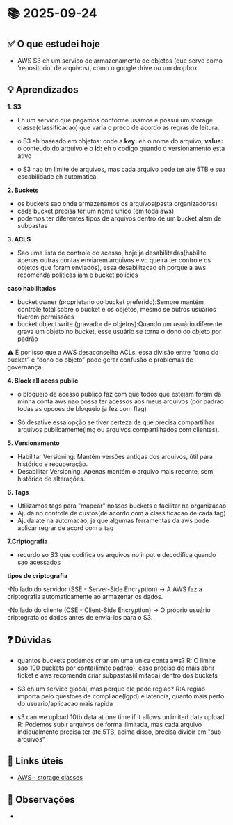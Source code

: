 # 📚 2025-09-24

## ✅ O que estudei hoje

- AWS S3 eh um servico de armazenamento de objetos (que serve como 'repositorio' de arquivos), como o google drive ou um dropbox.

## 💡 Aprendizados

**1. S3**

- Eh um servico que pagamos conforme usamos e possui um storage classe(classificacao) que varia o preco de acordo as regras de leitura.

- o S3 eh baseado em objetos: onde a **key:** eh o nome do arquivo, **value:** o conteudo do arquivo e o **id:** eh o codigo quando o versionamento esta ativo

- o S3 nao tm limite de arquivos, mas cada arquivo pode ter ate 5TB e sua escabilidade eh automatica.

**2. Buckets**

- os buckets sao onde armazenamos os arquivos(pasta organizadoras)
- cada bucket precisa ter um nome unico (em toda aws)
- podemos ter diferentes tipos de arquivos dentro de um bucket alem de subpastas

**3. ACLS**

- Sao uma lista de controle de acesso, hoje ja desabilitadas(habilite apenas outras contas enviarem arquivos e vc queira ter controle os objetos que foram enviados), essa desabilitacao eh porque a aws recomenda politicas iam e bucket policies

**caso habilitadas**

- bucket owner (proprietario do bucket preferido):Sempre mantém controle total sobre o bucket e os objetos, mesmo se outros usuários tiverem permissões
- bucket object write (gravador de objetos):Quando um usuário diferente grava um objeto no bucket, esse usuário se torna o dono do objeto por padrão

⚠️ É por isso que a AWS desaconselha ACLs: essa divisão entre “dono do bucket” e “dono do objeto” pode gerar confusão e problemas de governança.

**4. Block all acess public**

- o bloqueio de acesso publico faz com que todos que estejam foram da minha conta aws nao possa ter acessos aos meus arquivos (por padrao todas as opcoes de bloqueio ja fez com flag)

- Só desative essa opção se tiver certeza de que precisa compartilhar arquivos publicamente(img ou arquivos compartilhados com clientes).

**5. Versionamento**

- Habilitar Versioning: Mantém versões antigas dos arquivos, útil para histórico e recuperação.
- Desabilitar Versioning: Apenas mantém o arquivo mais recente, sem histórico de alterações.

**6. Tags**

- Utilizamos tags para "mapear" nossos buckets e facilitar na organizacao
- Ajuda no controle de custos(de acordo com a classificacao de cada tag)
- Ajuda ate na automacao, ja que algumas ferramentas da aws pode aplicar regrar de acord com a tag

**7.Criptografia**

- recurdo so S3 que codifica os arquivos no input e decodifica quando sao acessados

**tipos de criptografia**

-No lado do servidor (SSE - Server-Side Encryption) → A AWS faz a criptografia automaticamente ao armazenar os dados.

-No lado do cliente (CSE - Client-Side Encryption) → O próprio usuário criptografa os dados antes de enviá-los para o S3.

## ❓ Dúvidas

- quantos buckets podemos criar em uma unica conta aws?
  R: O limite sao 100 buckets por conta(limite padrao), caso preciso de mais abrir ticket e aws recomenda criar subpastas(ilimitada) dentro dos buckets

- S3 eh um servico global, mas porque ele pede regiao?
  R:A regiao importa pelo questoes de compliace(lgpd) e latencia, quanto mais perto do usuario/aplicacao mais rapida

- s3 can we upload 10tb data at one time if it allows unlimited data upload
  R: Podemos subir arquivos de forma ilimitada, mas cada arquivo indidualmente precisa ter ate 5TB, acima disso, precisa dividir em "sub arquivos"

## 🔗 Links úteis

- [AWS - storage classes](https://aws.amazon.com/pt/s3/storage-classes/#topic-1)

## 📌 Observações

-
